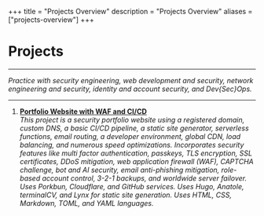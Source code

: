 +++
title = "Projects Overview"
description = "Projects Overview"
aliases = ["projects-overview"]
+++

# Projects

---

*Practice with security engineering, web development and security, network engineering and security, identity and account security, and Dev{Sec}Ops.*

---


1. [**Portfolio Website with WAF and CI/CD**](https://noahsec.pro/portfolio/portfolio-website) \
 *This project is a security portfolio website using a registered domain, custom DNS, a basic CI/CD pipeline, a static site generator, serverless functions, email routing, a developer environment, global CDN, load balancing, and numerous speed optimizations. Incorporates security features like multi factor authentication, passkeys, TLS encryption, SSL certificates, DDoS mitigation, web application firewall (WAF), CAPTCHA challenge, bot and AI security, email anti-phishing mitigation, role-based account control, 3-2-1 backups, and worldwide server failover. Uses Porkbun, Cloudflare, and GitHub services. Uses Hugo, Anatole, terminalCV, and Lynx for static site generation. Uses HTML, CSS, Markdown, TOML, and YAML languages.*

